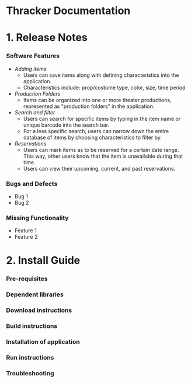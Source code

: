 # Thracker Documentation

# 1. Release Notes
### Software Features
- *Adding items*
  - Users can save items along with defining characteristics into the application.
  - Characteristics include: prop/costume type, color, size, time period
- *Production Folders*
  - Items can be organized into one or more theater productions, represented as "production folders" in the application.
- *Search and filter*
  - Users can search for specific items by typing in the item name or unique barcode into the search bar.
  - For a less specific search, users can narrow down the entire database of items by choosing characteristics to filter by. 
- *Reservations*
  - Users can mark items as to be reserved for a certain date range. This way, other users know that the item is unavailable during that time.
  - Users can view their upcoming, current, and past reservations.
### Bugs and Defects
- Bug 1
- Bug 2
### Missing Functionality
- Feature 1
- Feature 2

# 2. Install Guide
### Pre-requisites
### Dependent libraries
### Download instructions
### Build instructions
### Installation of application
### Run instructions
### Troubleshooting